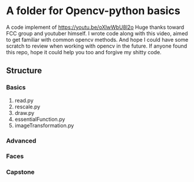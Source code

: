 # A folder for Opencv-python basics
A code implement of https://youtu.be/oXlwWbU8l2o
Huge thanks toward FCC group and youtuber himself. 
I wrote code along with this video, aimed to get familiar with common opencv methods.
And hope I could have some scratch to review when working with opencv in the future.
If anyone found this repo, hope it could help you too and forgive my shitty code.

## Structure 
### Basics
1. read.py 
2. rescale.py
3. draw.py
4. essentialFunction.py
5. imageTransformation.py

### Advanced


### Faces


### Capstone